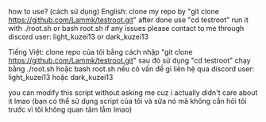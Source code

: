 how to use? (cách sử dụng)
English:
clone my repo by "git clone https://github.com/Lammk/testroot.git" after done use "cd testroot"
run it with ./root.sh or bash root.sh
if any issues please contact to me through discord user: light_kuzei13 or dark_kuzei13

Tiếng Việt:
clone repo của tôi bằng cách nhập "git clone https://github.com/Lammk/testroot.git" sau đó sử dụng "cd testroot"
chạy bằng ./root.sh hoặc bash root.sh
nếu có vấn đề gì liên hệ qua discord user: light_kuzei13 hoặc dark_kuzei13

you can modify this script without asking me cuz i actually didn't care about it lmao (bạn có thể sử dụng script của tôi và sửa nó mà không cần hỏi tôi trước vì tôi không quan tâm lắm lmao)
